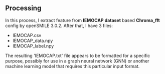 ## Processing 
In this process, I extract feature from **IEMOCAP dataset** based **Chroma_fft** config by openSMILE 3.0.2. After that, I have 3 files:
 - IEMOCAP.csv
 - IEMOCAP_data.npy
 - IEMOCAP_label.npy
   
 The resulting 'IEMOCAP.txt' file appears to be formatted for a specific purpose, possibly for use in a graph neural network (GNN) or another machine learning model that requires this particular input format.

